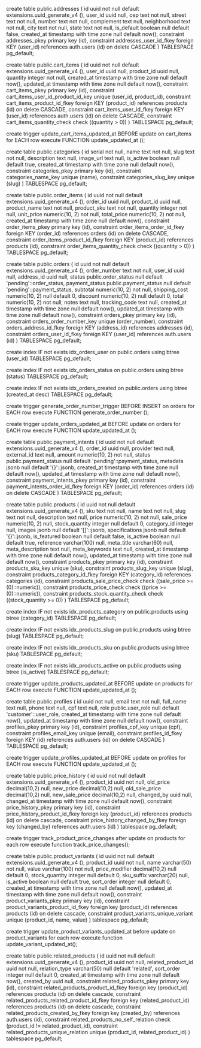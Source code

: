 create table public.addresses (
  id uuid not null default extensions.uuid_generate_v4 (),
  user_id uuid null,
  cep text not null,
  street text not null,
  number text not null,
  complement text null,
  neighborhood text not null,
  city text not null,
  state text not null,
  is_default boolean null default false,
  created_at timestamp with time zone null default now(),
  constraint addresses_pkey primary key (id),
  constraint addresses_user_id_fkey foreign KEY (user_id) references auth.users (id) on delete CASCADE
) TABLESPACE pg_default;

create table public.cart_items (
  id uuid not null default extensions.uuid_generate_v4 (),
  user_id uuid null,
  product_id uuid null,
  quantity integer not null,
  created_at timestamp with time zone null default now(),
  updated_at timestamp with time zone null default now(),
  constraint cart_items_pkey primary key (id),
  constraint cart_items_user_id_product_id_key unique (user_id, product_id),
  constraint cart_items_product_id_fkey foreign KEY (product_id) references products (id) on delete CASCADE,
  constraint cart_items_user_id_fkey foreign KEY (user_id) references auth.users (id) on delete CASCADE,
  constraint cart_items_quantity_check check ((quantity > 0))
) TABLESPACE pg_default;

create trigger update_cart_items_updated_at BEFORE
update on cart_items for EACH row
execute FUNCTION update_updated_at ();

create table public.categories (
  id serial not null,
  name text not null,
  slug text not null,
  description text null,
  image_url text null,
  is_active boolean null default true,
  created_at timestamp with time zone null default now(),
  constraint categories_pkey primary key (id),
  constraint categories_name_key unique (name),
  constraint categories_slug_key unique (slug)
) TABLESPACE pg_default;

create table public.order_items (
  id uuid not null default extensions.uuid_generate_v4 (),
  order_id uuid null,
  product_id uuid null,
  product_name text not null,
  product_sku text not null,
  quantity integer not null,
  unit_price numeric(10, 2) not null,
  total_price numeric(10, 2) not null,
  created_at timestamp with time zone null default now(),
  constraint order_items_pkey primary key (id),
  constraint order_items_order_id_fkey foreign KEY (order_id) references orders (id) on delete CASCADE,
  constraint order_items_product_id_fkey foreign KEY (product_id) references products (id),
  constraint order_items_quantity_check check ((quantity > 0))
) TABLESPACE pg_default;

create table public.orders (
  id uuid not null default extensions.uuid_generate_v4 (),
  order_number text not null,
  user_id uuid null,
  address_id uuid null,
  status public.order_status null default 'pending'::order_status,
  payment_status public.payment_status null default 'pending'::payment_status,
  subtotal numeric(10, 2) not null,
  shipping_cost numeric(10, 2) null default 0,
  discount numeric(10, 2) null default 0,
  total numeric(10, 2) not null,
  notes text null,
  tracking_code text null,
  created_at timestamp with time zone null default now(),
  updated_at timestamp with time zone null default now(),
  constraint orders_pkey primary key (id),
  constraint orders_order_number_key unique (order_number),
  constraint orders_address_id_fkey foreign KEY (address_id) references addresses (id),
  constraint orders_user_id_fkey foreign KEY (user_id) references auth.users (id)
) TABLESPACE pg_default;

create index IF not exists idx_orders_user on public.orders using btree (user_id) TABLESPACE pg_default;

create index IF not exists idx_orders_status on public.orders using btree (status) TABLESPACE pg_default;

create index IF not exists idx_orders_created on public.orders using btree (created_at desc) TABLESPACE pg_default;

create trigger generate_order_number_trigger BEFORE INSERT on orders for EACH row
execute FUNCTION generate_order_number ();

create trigger update_orders_updated_at BEFORE
update on orders for EACH row
execute FUNCTION update_updated_at ();

create table public.payment_intents (
  id uuid not null default extensions.uuid_generate_v4 (),
  order_id uuid null,
  provider text null,
  external_id text null,
  amount numeric(10, 2) not null,
  status public.payment_status null default 'pending'::payment_status,
  metadata jsonb null default '{}'::jsonb,
  created_at timestamp with time zone null default now(),
  updated_at timestamp with time zone null default now(),
  constraint payment_intents_pkey primary key (id),
  constraint payment_intents_order_id_fkey foreign KEY (order_id) references orders (id) on delete CASCADE
) TABLESPACE pg_default;

create table public.products (
  id uuid not null default extensions.uuid_generate_v4 (),
  sku text not null,
  name text not null,
  slug text not null,
  description text null,
  price numeric(10, 2) not null,
  sale_price numeric(10, 2) null,
  stock_quantity integer null default 0,
  category_id integer null,
  images jsonb null default '[]'::jsonb,
  specifications jsonb null default '{}'::jsonb,
  is_featured boolean null default false,
  is_active boolean null default true,
  reference varchar(100) null,
  meta_title varchar(60) null,
  meta_description text null,
  meta_keywords text null,
  created_at timestamp with time zone null default now(),
  updated_at timestamp with time zone null default now(),
  constraint products_pkey primary key (id),
  constraint products_sku_key unique (sku),
  constraint products_slug_key unique (slug),
  constraint products_category_id_fkey foreign KEY (category_id) references categories (id),
  constraint products_sale_price_check check ((sale_price >= (0)::numeric)),
  constraint products_price_check check ((price >= (0)::numeric)),
  constraint products_stock_quantity_check check ((stock_quantity >= 0))
) TABLESPACE pg_default;

create index IF not exists idx_products_category on public.products using btree (category_id) TABLESPACE pg_default;

create index IF not exists idx_products_slug on public.products using btree (slug) TABLESPACE pg_default;

create index IF not exists idx_products_sku on public.products using btree (sku) TABLESPACE pg_default;

create index IF not exists idx_products_active on public.products using btree (is_active) TABLESPACE pg_default;

create trigger update_products_updated_at BEFORE
update on products for EACH row
execute FUNCTION update_updated_at ();

create table public.profiles (
  id uuid not null,
  email text not null,
  full_name text null,
  phone text null,
  cpf text null,
  role public.user_role null default 'customer'::user_role,
  created_at timestamp with time zone null default now(),
  updated_at timestamp with time zone null default now(),
  constraint profiles_pkey primary key (id),
  constraint profiles_cpf_key unique (cpf),
  constraint profiles_email_key unique (email),
  constraint profiles_id_fkey foreign KEY (id) references auth.users (id) on delete CASCADE
) TABLESPACE pg_default;

create trigger update_profiles_updated_at BEFORE
update on profiles for EACH row
execute FUNCTION update_updated_at ();

create table public.price_history (
  id uuid not null default extensions.uuid_generate_v4 (),
  product_id uuid not null,
  old_price decimal(10,2) null,
  new_price decimal(10,2) null,
  old_sale_price decimal(10,2) null,
  new_sale_price decimal(10,2) null,
  changed_by uuid null,
  changed_at timestamp with time zone null default now(),
  constraint price_history_pkey primary key (id),
  constraint price_history_product_id_fkey foreign key (product_id) references products (id) on delete cascade,
  constraint price_history_changed_by_fkey foreign key (changed_by) references auth.users (id)
) tablespace pg_default;

create trigger track_product_price_changes after update on products for each row execute function track_price_changes();

create table public.product_variants (
  id uuid not null default extensions.uuid_generate_v4 (),
  product_id uuid not null,
  name varchar(50) not null,
  value varchar(100) not null,
  price_modifier decimal(10,2) null default 0,
  stock_quantity integer null default 0,
  sku_suffix varchar(20) null,
  is_active boolean null default true,
  sort_order integer null default 0,
  created_at timestamp with time zone null default now(),
  updated_at timestamp with time zone null default now(),
  constraint product_variants_pkey primary key (id),
  constraint product_variants_product_id_fkey foreign key (product_id) references products (id) on delete cascade,
  constraint product_variants_unique_variant unique (product_id, name, value)
) tablespace pg_default;

create trigger update_product_variants_updated_at before update on product_variants for each row execute function update_variant_updated_at();

create table public.related_products (
  id uuid not null default extensions.uuid_generate_v4 (),
  product_id uuid not null,
  related_product_id uuid not null,
  relation_type varchar(50) null default 'related',
  sort_order integer null default 0,
  created_at timestamp with time zone null default now(),
  created_by uuid null,
  constraint related_products_pkey primary key (id),
  constraint related_products_product_id_fkey foreign key (product_id) references products (id) on delete cascade,
  constraint related_products_related_product_id_fkey foreign key (related_product_id) references products (id) on delete cascade,
  constraint related_products_created_by_fkey foreign key (created_by) references auth.users (id),
  constraint related_products_no_self_relation check (product_id != related_product_id),
  constraint related_products_unique_relation unique (product_id, related_product_id)
) tablespace pg_default;

